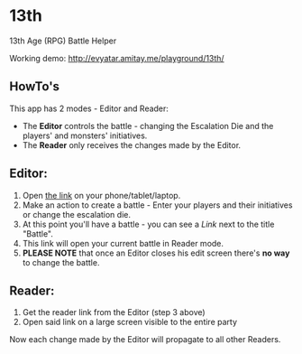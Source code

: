 13th
====

13th Age (RPG) Battle Helper

Working demo: http://evyatar.amitay.me/playground/13th/

HowTo's
-------

This app has 2 modes - Editor and Reader:

* The **Editor** controls the battle - changing the Escalation Die and the players' and monsters' initiatives.
* The **Reader** only receives the changes made by the Editor.

Editor:
---------

1.  Open [the link](http://evyatar.amitay.me/playground/13th/) on your phone/tablet/laptop.
2.  Make an action to create a battle - Enter your players and their initiatives or change the escalation die.
3.  At this point you'll have a battle - you can see a _Link_ next to the title "Battle".
4.  This link will open your current battle in Reader mode.
5.  **PLEASE NOTE** that once an Editor closes his edit screen there's **no way** to change the battle.

Reader:
-------

1.  Get the reader link from the Editor (step 3 above)
2.  Open said link on a large screen visible to the entire party

Now each change made by the Editor will propagate to all other Readers.